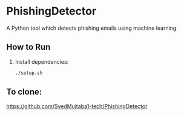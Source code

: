 # PhishingDetector  
A Python tool which detects phishing emails using machine learning.

## How to Run
1. Install dependencies:
   ```bash
   ./setup.sh

## To clone:

https://github.com/SyedMujtaba1-tech/PhishingDetector
